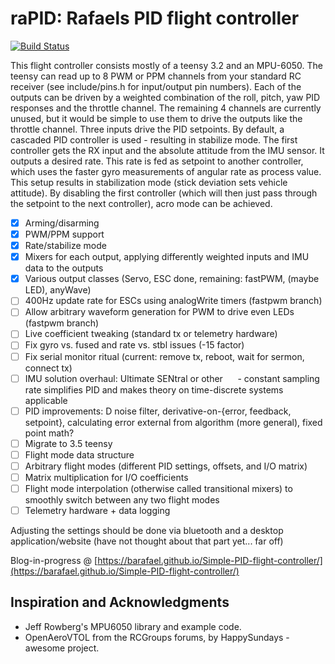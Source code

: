 # raPID: Rafaels PID flight controller

[![Build Status](https://travis-ci.org/barafael/raPID.svg?branch=master)](https://travis-ci.org/barafael/raPID)

This flight controller consists mostly of a teensy 3.2 and an MPU-6050. The
teensy can read up to 8 PWM or PPM channels from your standard RC receiver (see
include/pins.h for input/output pin numbers). Each of the outputs can be driven
by a weighted combination of the roll, pitch, yaw PID responses and the
throttle channel. The remaining 4 channels are currently unused, but it would
be simple to use them to drive the outputs like the throttle channel. Three
inputs drive the PID setpoints. By default, a cascaded PID controller is used -
resulting in stabilize mode. The first controller gets the RX input and the
absolute attitude from the IMU sensor. It outputs a desired rate. This rate is
fed as setpoint to another controller, which uses the faster gyro measurements
of angular rate as process value. This setup results in stabilization mode
(stick deviation sets vehicle attitude). By disabling the first controller
(which will then just pass through the setpoint to the next controller), acro
mode can be achieved.

- [x] Arming/disarming
- [x] PWM/PPM support
- [x] Rate/stabilize mode
- [x] Mixers for each output, applying differently weighted inputs and IMU data to the outputs
- [x] Various output classes (Servo, ESC done, remaining: fastPWM, (maybe LED), anyWave)
- [ ] 400Hz update rate for ESCs using analogWrite timers (fastpwm branch)
- [ ] Allow arbitrary waveform generation for PWM to drive even LEDs (fastpwm branch)
- [ ] Live coefficient tweaking (standard tx or telemetry hardware)
- [ ] Fix gyro vs. fused and rate vs. stbl issues (-15 factor)
- [ ] Fix serial monitor ritual (current: remove tx, reboot, wait for sermon, connect tx)
- [ ] IMU solution overhaul: Ultimate SENtral or other
      - constant sampling rate simplifies PID and makes theory on time-discrete systems applicable
- [ ] PID improvements: D noise filter, derivative-on-{error, feedback, setpoint}, calculating error external from algorithm (more general), fixed point math?
- [ ] Migrate to 3.5 teensy
- [ ] Flight mode data structure
- [ ] Arbitrary flight modes (different PID settings, offsets, and I/O matrix)
- [ ] Matrix multiplication for I/O coefficients
- [ ] Flight mode interpolation (otherwise called transitional mixers) to smoothly switch between any two flight modes
- [ ] Telemetry hardware + data logging

Adjusting the settings should be done via bluetooth and a desktop application/website (have not thought about that part yet... far off)

Blog-in-progress @ [https://barafael.github.io/Simple-PID-flight-controller/](https://barafael.github.io/Simple-PID-flight-controller/)

## Inspiration and Acknowledgments

* Jeff Rowberg's MPU6050 library and example code.
* OpenAeroVTOL from the RCGroups forums, by HappySundays - awesome project.
